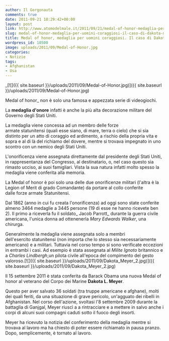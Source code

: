 ```yaml
---
author: Il Gorgonauta
comments: true
date: 2011-09-21 18:29:42+00:00
layout: post
link: http://www.atomodelmale.it/2011/09/21/medal-of-honor-medaglia-per-uomini-coraggiosi-il-caso-di-dakota-meyer/
slug: medal-of-honor-medaglia-per-uomini-coraggiosi-il-caso-di-dakota-meyer
title: Medal of honor, medaglia per uomini coraggiosi. Il caso di Dakota Meyer.
wordpress_id: 10500
image: uploads/2011/09/Medal-of-Honor.jpg
categories:
- Notizie
tags:
- Afghanistan
- Usa
---
```


_[![]({{ site.baseurl }}/uploads/2011/09/Medal-of-Honor.jpg)]({{ site.baseurl }}/uploads/2011/09/Medal-of-Honor.jpg)

Medal of honor_ non è solo una famosa e appezzata serie di videogiochi.

La **medaglia d'onore** infatti è anche la più alta decorazione militare del Governo degli Stati Uniti.

La medaglia viene concessa ad un membro delle forze armate statunitensi (quali esse siano, di mare, terra o cielo) che si sia distinto per un atto di coraggio ed ardimento, a rischio della propria vita e sopra e al di là del richiamo del dovere, mentre si trovava impegnato in uno scontro con un nemico degli Stati Uniti.

L'onorificenza viene assegnata direttamente dal presidente degli Stati Uniti, in rappresentanza del Congresso, al destinatario, o, nel caso questo sia rimasto ucciso, ai suoi famigliari. Vista la sua natura infatti molto spesso la medaglia viene conferita alla memoria.

La Medal of honor è poi solo una delle due onorificenze militari (l'altra è la Legion of Merit di grado Comandante) da portare al collo conferite dalle forze armate Statunitensi.

Dal 1862 (anno in cui fu creata l'onorificenza) ad oggi sono state conferite almeno 3464 medaglie a 3445 persone (19 di esse ne hanno ricevete ben 2). Il primo a riceverla fu il soldato_ Jacob Parrott_ durante la guerra civile americana, l'unica donna ad ottenenerla _Mary Edwards Walker_, una chirurga.

Generalmente la medaglia viene assegnata solo a membri dell'esercito statunitensi (non importa che lo stesso sia necessariamente americano) e a militari. Tuttavia nel corso tempo si sono verificate eccezioni in entrambi i casi. Ad esempio è stata assegnata al _Milite Ignoto_ britannico e a _Charles Lindbergh_,un pilota civile all'epoca del compimento del gesto valoroso.[![]({{ site.baseurl }}/uploads/2011/09/Dakota_Meyer_2.jpg)]({{ site.baseurl }}/uploads/2011/09/Dakota_Meyer_2.jpg)

Il 15 settembre 2011 è stata conferita da Barack Obama una nuova Medal of honor al veterano del Corpo dei Marine **Dakota L. Meyer**.

Questo per aver salvato 36 soldati (tra truppe americane e afghane), molti dei quali feriti, da una situazione di grave pericolo, un'agguato dei ribelli in Afghanistan. Nel corso dell'azione, svoltasi l'8 settembre 2009 durante la battaglia di Ganjgal, Meyer riuscì a a rintracciare e a mettere in salvo anche i corpi di alcuni suoi compagni caduti sotto il fuoco degli insorti.

Meyer ha ricevuto la notizia del conferimento della medaglia mentre si trovava al lavoro ma ha chiesto di poter essere richiamato in pausa pranzo. Dopo, semplicemente, è tornato al lavoro.
